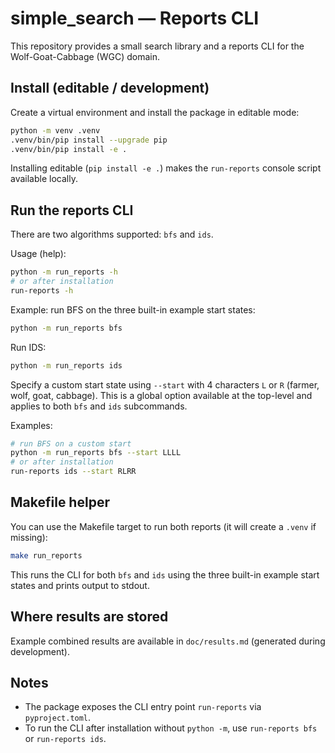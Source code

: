 # simple_search — Reports CLI

This repository provides a small search library and a reports CLI for the Wolf-Goat-Cabbage (WGC) domain.

## Install (editable / development)

Create a virtual environment and install the package in editable mode:

```bash
python -m venv .venv
.venv/bin/pip install --upgrade pip
.venv/bin/pip install -e .
```

Installing editable (`pip install -e .`) makes the `run-reports` console script available locally.

## Run the reports CLI

There are two algorithms supported: `bfs` and `ids`.

Usage (help):

```bash
python -m run_reports -h
# or after installation
run-reports -h
```

Example: run BFS on the three built-in example start states:

```bash
python -m run_reports bfs
```

Run IDS:

```bash
python -m run_reports ids
```

Specify a custom start state using `--start` with 4 characters `L` or `R` (farmer, wolf, goat, cabbage). This is a global option available at the top-level and applies to both `bfs` and `ids` subcommands.

Examples:

```bash
# run BFS on a custom start
python -m run_reports bfs --start LLLL
# or after installation
run-reports ids --start RLRR
```

## Makefile helper

You can use the Makefile target to run both reports (it will create a `.venv` if missing):

```bash
make run_reports
```

This runs the CLI for both `bfs` and `ids` using the three built-in example start states and prints output to stdout.

## Where results are stored

Example combined results are available in `doc/results.md` (generated during development).

## Notes

- The package exposes the CLI entry point `run-reports` via `pyproject.toml`.
- To run the CLI after installation without `python -m`, use `run-reports bfs` or `run-reports ids`.

